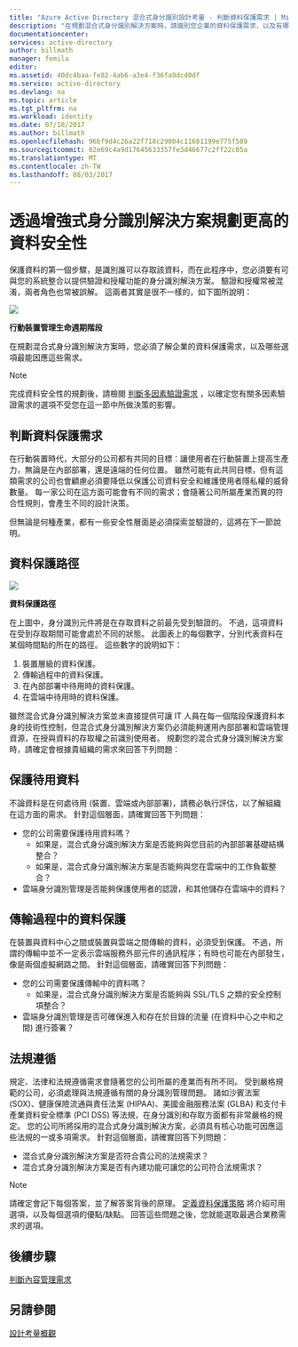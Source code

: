 ```yaml
---
title: "Azure Active Directory 混合式身分識別設計考量 - 判斷資料保護需求 | Microsoft Docs"
description: "在規劃混合式身分識別解決方案時，請識別您企業的資料保護需求，以及有哪些可用選項可充分因應這些需求。"
documentationcenter: 
services: active-directory
author: billmath
manager: femila
editor: 
ms.assetid: 40dc4baa-fe82-4ab6-a3e4-f36fa9dcd0df
ms.service: active-directory
ms.devlang: na
ms.topic: article
ms.tgt_pltfrm: na
ms.workload: identity
ms.date: 07/18/2017
ms.author: billmath
ms.openlocfilehash: 96bf9d4c26a22f718c29804c11681199e775f589
ms.sourcegitcommit: 02e69c4a9d17645633357fe3d46677c2ff22c85a
ms.translationtype: MT
ms.contentlocale: zh-TW
ms.lasthandoff: 08/03/2017
---
```

# <a name="plan-for-enhancing-data-security-through-strong-identity-solution"></a>透過增強式身分識別解決方案規劃更高的資料安全性
保護資料的第一個步驟，是識別誰可以存取該資料，而在此程序中，您必須要有可與您的系統整合以提供驗證和授權功能的身分識別解決方案。 驗證和授權常被混淆，兩者角色也常被誤解。 這兩者其實是很不一樣的，如下圖所說明：

![](./media/hybrid-id-design-considerations/mobile-devicemgt-lifecycle.png)

**行動裝置管理生命週期階段**

在規劃混合式身分識別解決方案時，您必須了解企業的資料保護需求，以及哪些選項最能因應這些需求。

> [!NOTE]
> 完成資料安全性的規劃後，請檢閱 [判斷多因素驗證需求](active-directory-hybrid-identity-design-considerations-multifactor-auth-requirements.md) ，以確定您有關多因素驗證需求的選項不受您在這一節中所做決策的影響。
> 
> 

## <a name="determine-data-protection-requirements"></a>判斷資料保護需求
在行動裝置時代，大部分的公司都有共同的目標：讓使用者在行動裝置上提高生產力，無論是在內部部署，還是遠端的任何位置。 雖然可能有此共同目標，但有這類需求的公司也會顧慮必須要降低以保護公司資料安全和維護使用者隱私權的威脅數量。 每一家公司在這方面可能會有不同的需求；會隨著公司所屬產業而異的符合性規則，會產生不同的設計決策。 

但無論是何種產業，都有一些安全性層面是必須探索並驗證的，這將在下一節說明。

## <a name="data-protection-paths"></a>資料保護路徑
![](./media/hybrid-id-design-considerations/data-protection-paths.png)

**資料保護路徑**

在上圖中，身分識別元件將是在存取資料之前最先受到驗證的。 不過，這項資料在受到存取期間可能會處於不同的狀態。 此圖表上的每個數字，分別代表資料在某個時間點的所在的路徑。 這些數字的說明如下：

1. 裝置層級的資料保護。
2. 傳輸過程中的資料保護。
3. 在內部部署中待用時的資料保護。
4. 在雲端中待用時的資料保護。

雖然混合式身分識別解決方案並未直接提供可讓 IT 人員在每一個階段保護資料本身的技術性控制，但混合式身分識別解決方案仍必須能夠運用內部部署和雲端管理資源，在授與資料的存取權之前識別使用者。 規劃您的混合式身分識別解決方案時，請確定會根據貴組織的需求來回答下列問題：

## <a name="data-protection-at-rest"></a>保護待用資料
不論資料是在何處待用 (裝置、雲端或內部部署)，請務必執行評估，以了解組織在這方面的需求。 針對這個層面，請確實回答下列問題：

* 您的公司需要保護待用資料嗎？
  * 如果是，混合式身分識別解決方案是否能夠與您目前的內部部署基礎結構整合？
  * 如果是，混合式身分識別解決方案是否能夠與您在雲端中的工作負載整合？
* 雲端身分識別管理是否能夠保護使用者的認證，和其他儲存在雲端中的資料？

## <a name="data-protection-in-transit"></a>傳輸過程中的資料保護
在裝置與資料中心之間或裝置與雲端之間傳輸的資料，必須受到保護。 不過，所謂的傳輸中並不一定表示雲端服務外部元件的通訊程序；有時也可能在內部發生，像是兩個虛擬網路之間。 針對這個層面，請確實回答下列問題：

* 您的公司需要保護傳輸中的資料嗎？
  * 如果是，混合式身分識別解決方案是否能夠與 SSL/TLS 之類的安全控制項整合？
* 雲端身分識別管理是否可確保進入和存在於目錄的流量 (在資料中心之中和之間) 進行簽署？

## <a name="compliance"></a>法規遵循
規定、法律和法規遵循需求會隨著您的公司所屬的產業而有所不同。 受到嚴格規範的公司，必須處理與法規遵循有關的身分識別管理問題。 諸如沙賓法案 (SOX)、健康保險流通與責任法案 (HIPAA)、美國金融服務法案 (GLBA) 和支付卡產業資料安全標準 (PCI DSS) 等法規，在身分識別和存取方面都有非常嚴格的規定。 您的公司所將採用的混合式身分識別解決方案，必須具有核心功能可因應這些法規的一或多項需求。 針對這個層面，請確實回答下列問題：

* 混合式身分識別解決方案是否符合貴公司的法規需求？
* 混合式身分識別解決方案是否有內建功能可讓您的公司符合法規需求？ 

> [!NOTE]
> 請確定會記下每個答案，並了解答案背後的原理。 [定義資料保護策略](active-directory-hybrid-identity-design-considerations-data-protection-strategy.md) 將介紹可用選項，以及每個選項的優點/缺點。  回答這些問題之後，您就能選取最適合業務需求的選項。
> 
> 

## <a name="next-steps"></a>後續步驟
 [判斷內容管理需求](active-directory-hybrid-identity-design-considerations-contentmgt-requirements.md)

## <a name="see-also"></a>另請參閱
[設計考量概觀](active-directory-hybrid-identity-design-considerations-overview.md)

